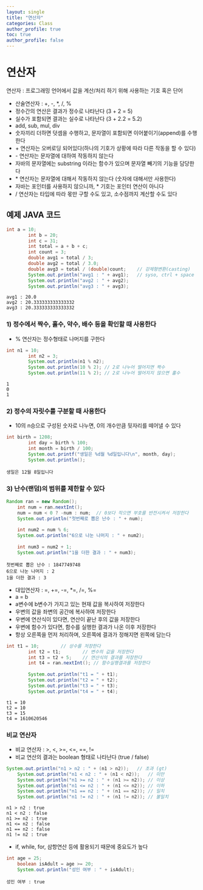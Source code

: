 ```yaml
---
layout: single
title: "연산자"
categories: Class
author_profile: true
toc: true
author_profile: false
---
```


# 연산자

연산자 : 프로그래밍 언어에서 값을 계산/처리 하기 위해 사용하는 기호 혹은 단어

- 산술연산자 : +, -, *, /, %
- 정수간의 연산은 결과가 정수로 나타난다 (3 + 2 = 5)
- 실수가 포함되면 결과는 실수로 나타난다 (3 + 2.2 = 5.2)
- add, sub, mul, div
- 숫자끼리 더하면 덧셈을 수행하고, 문자열이 포함되면 이어붙이기(append)를 수행한다
- \+ 연산자는 오버로딩 되어있다(하나의 기호가 상황에 따라 다른 작동을 할 수 있다)
- \- 연산자는 문자열에 대하여 작동하지 않는다
- 자바의 문자열에는 substring 이라는 함수가 있으며 문자열 빼기의 기능을 담당한다
- \* 연산자는 문자열에 대해서 작동하지 않는다 (숫자에 대해서만 사용한다)
- 자바는 포인터를 사용하지 않으니까, * 기호는 포인터 연산이 아니다
- / 연산자는 타입에 따라 몫만 구할 수도 있고, 소수점까지 계산할 수도 있다

## 예제 JAVA 코드


```Java
int a = 10;
		int b = 20;
		int c = 31;
		int total = a + b + c;
		int count = 3;
		double avg1 = total / 3;
		double avg2 = total / 3.0;
		double avg3 = total / (double)count;	// 강제형변환(casting)
		System.out.println("avg1 : " + avg1);	// syso, ctrl + space
		System.out.println("avg2 : " + avg2);
		System.out.println("avg3 : " + avg3);
```

    avg1 : 20.0
    avg2 : 20.333333333333332
    avg3 : 20.333333333333332
    

		
### 1) 정수에서 짝수, 홀수, 약수, 배수 등을 확인할 때 사용한다
  - % 연산자는 정수형태로 나머지를 구한다


```Java
int n1 = 10;
		int n2 = 3;
		System.out.println(n1 % n2);
		System.out.println(10 % 2);	// 2로 나누어 떨어지면 짝수
		System.out.println(11 % 2);	// 2로 나누어 떨어지지 않으면 홀수
```

    1
    0
    1
    

### 2) 정수의 자릿수를 구분할 때 사용한다
 - 10의 n승으로 구성된 숫자로 나누면, 0의 개수만큼 뒷자리를 떼어낼 수 있다


```Java
int birth = 1208;
		int day = birth % 100;	
		int month = birth / 100;
		System.out.printf("생일은 %d월 %d일입니다\n", month, day);
        System.out.println();
```

    생일은 12월 8일입니다
    
    

### 3) 난수(랜덤)의 범위를 제한할 수 있다


```Java
Random ran = new Random();
	int num = ran.nextInt();
	num = num < 0 ? -num : num;  // 0보다 작으면 부호를 반전시켜서 저장한다
	System.out.println("첫번째로 뽑은 난수 : " + num);
	
	int num2 = num % 6;
	System.out.println("6으로 나눈 나머지 : " + num2);
	
	int num3 = num2 + 1;
	System.out.println("1을 더한 결과 : " + num3);
```

    첫번째로 뽑은 난수 : 1847749748
    6으로 나눈 나머지 : 2
    1을 더한 결과 : 3
    

- 대입연산자 : =, +=, -=, *=, /=, %=
- a = b
- a변수에 b변수가 가지고 있는 현재 값을 복사하여 저장한다
- 우변의 값을 좌변의 공간에 복사하여 저장한다
- 우변에 연산식이 있다면, 연산이 끝난 후의 값을 저장한다
- 우변에 함수가 있다면, 함수를 실행한 결과가 나온 이후 저장한다
- 항상 오른쪽을 먼저 처리하며, 오른쪽에 결과가 정해지면 왼쪽에 담는다


```Java
int t1 = 10;		// 상수를 저장한다
		int t2 = t1;		// 변수의 값을 저장한다
		int t3 = t2 + 5;	// 연산식의 결과를 저장한다
		int t4 = ran.nextInt();	// 함수실행결과를 저장한다
		
		System.out.println("t1 = " + t1);
		System.out.println("t2 = " + t2);
		System.out.println("t3 = " + t3);
		System.out.println("t4 = " + t4);
```

    t1 = 10
    t2 = 10
    t3 = 15
    t4 = 1610620546
    

### 비교 연산자

- 비교 연산자 : >, <, >=, <=, ==, !=
- 비교 연산의 결과는 boolean 형태로 나타난다 (true / false)


```Java
System.out.println("n1 > n2 : " + (n1 > n2));	// 초과 (gt)
	System.out.println("n1 < n2 : " + (n1 < n2));	// 미만
	System.out.println("n1 >= n2 : " + (n1 >= n2));	// 이상
	System.out.println("n1 <= n2 : " + (n1 <= n2));	// 이하
	System.out.println("n1 == n2 : " + (n1 == n2));	// 일치
	System.out.println("n1 != n2 : " + (n1 != n2));	// 불일치
```

    n1 > n2 : true
    n1 < n2 : false
    n1 >= n2 : true
    n1 <= n2 : false
    n1 == n2 : false
    n1 != n2 : true
    

- if, while, for, 삼항연산 등에 활용되기 때문에 중요도가 높다


```Java
int age = 25;
	boolean isAdult = age >= 20;
	System.out.println("성인 여부 : " + isAdult);
```

    성인 여부 : true
    

